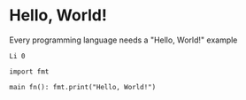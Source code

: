 # Hello, World!

Every programming language needs a "Hello, World!" example

    Li 0
    
    import fmt
    
    main fn(): fmt.print("Hello, World!")
